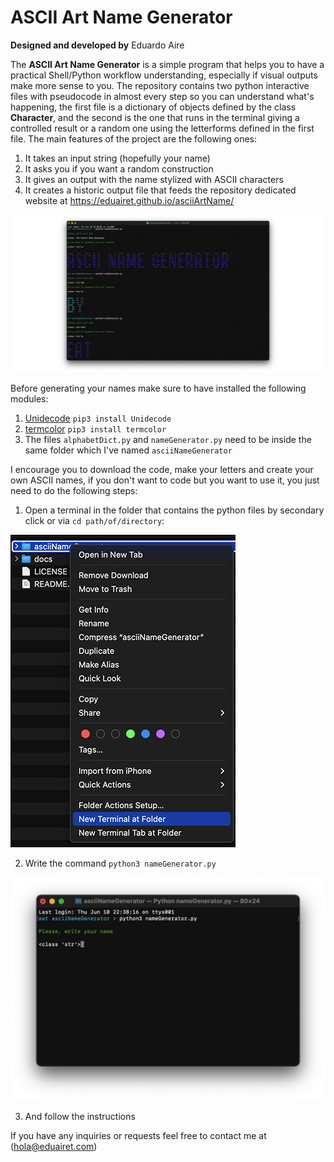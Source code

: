 # ASCII Art Name Generator

**Designed and developed by** Eduardo Aire

The **ASCII Art Name Generator** is a simple program that helps you to have a practical Shell/Python workflow understanding, especially if visual outputs make more sense to you. The repository contains two python interactive files with pseudocode in almost every step so you can understand what's happening, the first file is a dictionary of objects defined by the class **Character**, and the second is the one that runs in the terminal giving a controlled result or a random one using the letterforms defined in the first file. The main features of the project are the following ones:

1. It takes an input string (hopefully your name)
2. It asks you if you want a random construction
3. It gives an output with the name stylized with ASCII characters
4. It creates a historic output file that feeds the repository dedicated website at https://eduairet.github.io/asciiArtName/

![Shell program preview](/docs/ims/shellinterface.png)

Before generating your names make sure to have installed the following modules:

1. [Unidecode](https://pypi.org/project/Unidecode/) `pip3 install Unidecode`
2. [termcolor](https://pypi.org/project/termcolor/) `pip3 install termcolor`
3. The files `alphabetDict.py` and `nameGenerator.py` need to be inside the same folder which I've named `asciiNameGenerator` 

I encourage you to download the code, make your letters and create your own ASCII names, if you don't want to code but you want to use it, you just need to do the following steps:

1. Open a terminal in the folder that contains the python files by secondary click or via `cd path/of/directory`:

![Open the terminal](/docs/ims/openterminal.png)

2. Write the command `python3 nameGenerator.py`

![Run the file](/docs/ims/run.png)

3. And follow the instructions

If you have any inquiries or requests feel free to contact me at (hola@eduairet.com)
